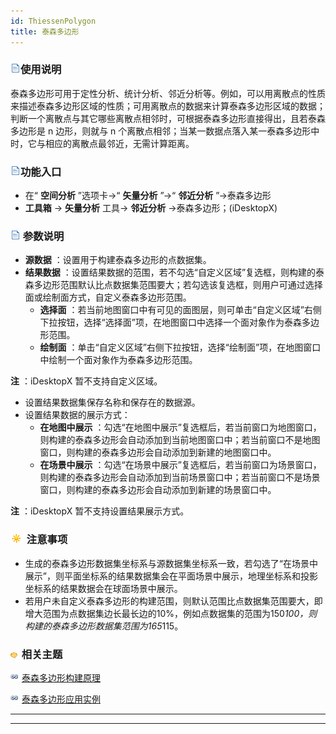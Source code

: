 ```yaml
---
id: ThiessenPolygon
title: 泰森多边形
---
```

### ![](../../../img/read.gif)使用说明

泰森多边形可用于定性分析、统计分析、邻近分析等。例如，可以用离散点的性质来描述泰森多边形区域的性质；可用离散点的数据来计算泰森多边形区域的数据；判断一个离散点与其它哪些离散点相邻时，可根据泰森多边形直接得出，且若泰森多边形是
n 边形，则就与 n 个离散点相邻；当某一数据点落入某一泰森多边形中时，它与相应的离散点最邻近，无需计算距离。

### ![](../../../img/read.gif)功能入口

  * 在“ **空间分析** ”选项卡->“ **矢量分析** ”->“ **邻近分析** ”->泰森多边形
  * **工具箱** -> **矢量分析** 工具-> **邻近分析** ->泰森多边形；(iDesktopX)

### ![](../../../img/read.gif) 参数说明

  * **源数据** ：设置用于构建泰森多边形的点数据集。
  * **结果数据** ：设置结果数据的范围，若不勾选“自定义区域”复选框，则构建的泰森多边形范围默认比点数据集范围要大；若勾选该复选框，则用户可通过选择面或绘制面方式，自定义泰森多边形范围。 
    * **选择面** ：若当前地图窗口中有可见的面图层，则可单击“自定义区域”右侧下拉按钮，选择“选择面”项，在地图窗口中选择一个面对象作为泰森多边形范围。
    * **绘制面** ：单击“自定义区域”右侧下拉按钮，选择“绘制面”项，在地图窗口中绘制一个面对象作为泰森多边形范围。

**注** ：iDesktopX 暂不支持自定义区域。

  * 设置结果数据集保存名称和保存在的数据源。
  * 设置结果数据的展示方式： 
    * **在地图中展示** ：勾选“在地图中展示”复选框后，若当前窗口为地图窗口，则构建的泰森多边形会自动添加到当前地图窗口中；若当前窗口不是地图窗口，则构建的泰森多边形会自动添加到新建的地图窗口中。
    * **在场景中展示** ：勾选“在场景中展示”复选框后，若当前窗口为场景窗口，则构建的泰森多边形会自动添加到当前场景窗口中；若当前窗口不是场景窗口，则构建的泰森多边形会自动添加到新建的场景窗口中。

**注** ：iDesktopX 暂不支持设置结果展示方式。

### ![](../../../img/note.png) 注意事项

  * 生成的泰森多边形数据集坐标系与源数据集坐标系一致，若勾选了“在场景中展示”，则平面坐标系的结果数据集会在平面场景中展示，地理坐标系和投影坐标系的结果数据会在球面场景中展示。
  * 若用户未自定义泰森多边形的构建范围，则默认范围比点数据集范围要大，即增大范围为点数据集边长最长边的10%，例如点数据集的范围为150*100，则构建的泰森多边形数据集范围为165*115。

### ![](../../../img/seealso.png) 相关主题

![](../../../img/smalltitle.png) [泰森多边形构建原理](ThiessenPolygon_Theory.html)

![](../../../img/smalltitle.png) [泰森多边形应用实例](ThiessenAnalyst_Example.html)

* * *

[](http://www.supermap.com)  
  
---

